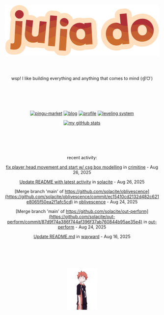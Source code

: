 <div align="center">
<img src="images/redYellowName_lightBeige.png" width="500">

<br></br>

<p>wsp! I like building everything and anything that comes to mind (ദ്ദി˙ᗜ˙)</p>

<br></br><br></br>

<!-- repo cards!! -->
[![pingu-market](https://github-readme-stats.vercel.app/api/pin/?username=solacite&repo=pingu-market&theme=slateorange&hide_border=true&description_lines_count=2)](https://github.com/anuraghazra/github-readme-stats)
[![blog](https://github-readme-stats.vercel.app/api/pin/?username=solacite&repo=blog&theme=slateorange&hide_border=true&description_lines_count=2)](https://github.com/anuraghazra/github-readme-stats)
[![profile](https://github-readme-stats.vercel.app/api/pin/?username=solacite&repo=profile&theme=slateorange&hide_border=true&description_lines_count=2)](https://github.com/anuraghazra/github-readme-stats)
[![leveling system](https://github-readme-stats.vercel.app/api/pin/?username=solacite&repo=TextBased_LevelingSystem&theme=slateorange&hide_border=true&description_lines_count=2)](https://github.com/anuraghazra/github-readme-stats)

[![my gitHub stats](https://github-readme-stats.vercel.app/api?username=solacite&theme=slateorange&hide_border=true&bg_color=00000000&hide=prs)](https://github.com/anuraghazra/github-readme-stats)

<br></br><br></br>

<!-- RECENT_ACTIVITY_START -->
recent activity:

[fix player head movement and start w/ csg box modelling](https://github.com/solacite/crimitine/commit/43970b2b98c27b62ef410681091e2ad0890d7b5c) in [crimitine](https://github.com/solacite/crimitine) - Aug 26, 2025

[Update README with latest activity](https://github.com/solacite/solacite/commit/ba60aa386fa54836e22037e35e50e27685034578) in [solacite](https://github.com/solacite/solacite) - Aug 26, 2025

[Merge branch 'main' of https://github.com/solacite/oblivescence](https://github.com/solacite/oblivescence/commit/ec15410cd2132d482c621e8065f50ea2f1afc5cd) in [oblivescence](https://github.com/solacite/oblivescence) - Aug 24, 2025

[Merge branch 'main' of https://github.com/solacite/out-perform](https://github.com/solacite/out-perform/commit/87d9f74a386f744af396f37ab760844b95ae35e4) in [out-perform](https://github.com/solacite/out-perform) - Aug 24, 2025

[Update README.md](https://github.com/solacite/wayward/commit/cd4d467324d5e32b36d158242d0997ff86b4eeb6) in [wayward](https://github.com/solacite/wayward) - Aug 16, 2025


<!-- RECENT_ACTIVITY_END -->

</div>

<br></br><br></br>

<div align="center">
    <img src="images/hinata.gif" width="100">
</div>